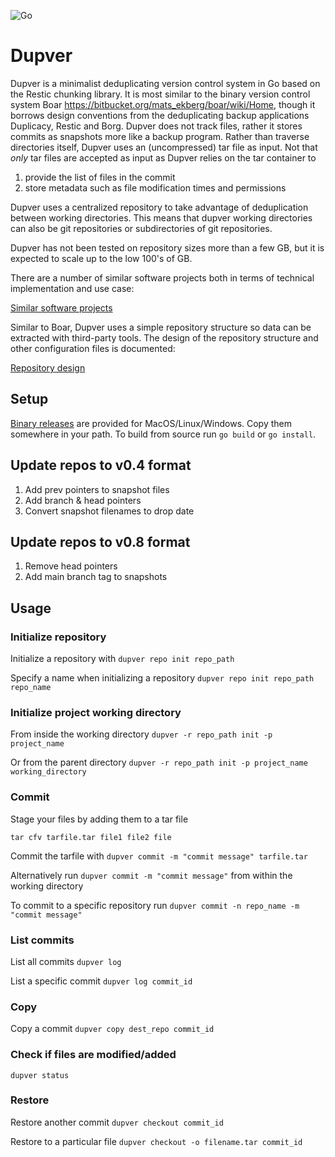 ![Go](https://github.com/akbarnes/dupver/workflows/Go/badge.svg)

# Dupver
Dupver is a minimalist deduplicating version control system in Go based on 
the Restic chunking library. It is most similar to the binary
version control system Boar https://bitbucket.org/mats_ekberg/boar/wiki/Home, 
though it borrows design conventions from the deduplicating backup
applications Duplicacy, Restic and Borg.
Dupver does not track files, rather it stores commits as snapshots more like
a backup program. Rather than traverse directories itself, Dupver
uses an (uncompressed) tar file as input. Not that *only* tar files
are accepted as input as Dupver relies on the tar container to
 1. provide the list of files in the commit
 2. store metadata such as file modification times and permissions
 
Dupver uses a centralized repository to take advantage of deduplication 
between working directories. This means that dupver working 
directories can also be git repositories or subdirectories of git
repositories. 

Dupver has not been tested on repository sizes more than
a few GB, but it is expected to scale up to the low 100's of GB. 

There are a number of similar software projects both
in terms of technical implementation and use case:

[Similar software projects](similar-software.md)

Similar to Boar, Dupver uses a simple repository structure so data can
be extracted with third-party tools. The design of the repository structure
and other configuration files is documented:

[Repository design](repo-format.md)

## Setup
[Binary releases](https://github.com/akbarnes/dupver/releases) are provided for MacOS/Linux/Windows. Copy them somewhere in your path. To build from source run `go build` or `go install`.

## Update repos to v0.4 format
1. Add prev pointers to snapshot files
2. Add branch & head pointers
3. Convert snapshot filenames to drop date

## Update repos to v0.8  format
1. Remove head pointers
2. Add main branch tag to snapshots

## Usage

### Initialize repository
Initialize a repository with
`dupver repo init repo_path`

Specify a name when initializing a repository
`dupver repo init repo_path repo_name`

### Initialize project working directory
From inside the working directory
`dupver -r repo_path init -p project_name`

Or from the parent directory
`dupver -r repo_path init -p project_name working_directory`

### Commit
Stage your files by adding them to a tar file

`tar cfv tarfile.tar file1 file2 file`

Commit the tarfile with
`dupver commit -m "commit message" tarfile.tar`

Alternatively run 
`dupver commit -m "commit message"`
from within the working directory

To commit to a specific repository run
`dupver commit -n repo_name -m "commit message"`    

### List commits
List all commits
`dupver log`

List a specific commit
`dupver log commit_id`

### Copy
Copy a commit 
`dupver copy dest_repo commit_id`

### Check if files are modified/added
`dupver status`

### Restore
Restore another commit
`dupver checkout commit_id`

Restore to a particular file
`dupver checkout -o filename.tar commit_id `
